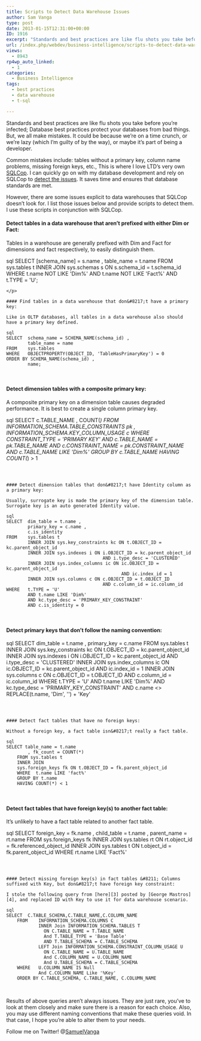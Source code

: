 ```yaml
---
title: Scripts to Detect Data Warehouse Issues
author: Sam Vanga
type: post
date: 2013-01-15T12:31:00+00:00
ID: 1916
excerpt: "Standards and best practices are like flu shots you take before you're infected; Database best practices protect your databases from bad things. But, we all make mistakes. It could be because we're on a time crunch, or we're lazy (which I'm guilty of by&hellip;"
url: /index.php/webdev/business-intelligence/scripts-to-detect-data-warehouse/
views:
  - 8943
rp4wp_auto_linked:
  - 1
categories:
  - Business Intelligence
tags:
  - best practices
  - data warehouse
  - t-sql

---
```

Standards and best practices are like flu shots you take before you&#8217;re infected; Database best practices protect your databases from bad things. But, we all make mistakes. It could be because we&#8217;re on a time crunch, or we&#8217;re lazy (which I&#8217;m guilty of by the way), or maybe it&#8217;s part of being a developer.

Common mistakes include: tables without a primary key, column name problems, missing foreign keys, etc., This is where I love LTD&#8217;s very own [SQLCop][1]. I can quickly go on with my database development and rely on SQLCop to [detect the issues][2]. It saves time and ensures that database standards are met.

However, there are some issues explicit to data warehouses that SQLCop doesn&#8217;t look for. I list those issues below and provide scripts to detect them. I use these scripts in conjunction with SQLCop.

#### Detect tables in a data warehouse that aren&#8217;t prefixed with either Dim or Fact:

Tables in a warehouse are generally prefixed with Dim and Fact for dimensions and fact respectively, to easily distinguish them.

sql
SELECT  [schema_name] = s.name ,
        table_name = t.name
FROM    sys.tables t
        INNER JOIN sys.schemas s ON s.schema_id = t.schema_id
WHERE   t.name NOT LIKE 'Dim%'
        AND t.name NOT LIKE 'Fact%'
        AND t.TYPE = 'U';
```
</p> 

#### Find tables in a data warehouse that don&#8217;t have a primary key:

Like in OLTP databases, all tables in a data warehouse also should have a primary key defined.

sql
SELECT  schema_name = SCHEMA_NAME(schema_id) ,
        table_name = name
FROM    sys.tables
WHERE   OBJECTPROPERTY(OBJECT_ID, 'TableHasPrimaryKey') = 0
ORDER BY SCHEMA_NAME(schema_id) ,
        name;
```

 

#### Detect dimension tables with a composite primary key:

A composite primary key on a dimension table causes degraded performance. It is best to create a single column primary key.

sql
SELECT  c.TABLE_NAME ,
        COUNT(*)
FROM    INFORMATION_SCHEMA.TABLE_CONSTRAINTS pk ,
        INFORMATION_SCHEMA.KEY_COLUMN_USAGE c
WHERE   CONSTRAINT_TYPE = 'PRIMARY KEY'
        AND c.TABLE_NAME = pk.TABLE_NAME
        AND c.CONSTRAINT_NAME = pk.CONSTRAINT_NAME
        AND c.TABLE_NAME LIKE 'Dim%'
GROUP BY c.TABLE_NAME
HAVING  COUNT(*) > 1
```

 

#### Detect dimension tables that don&#8217;t have Identity column as a primary key:

Usually, surrogate key is made the primary key of the dimension table. Surrogate key is an auto generated Identity value.

sql
SELECT  dim_table = t.name ,
        primary_key = c.name ,
        c.is_identity
FROM    sys.tables t
        INNER JOIN sys.key_constraints kc ON t.OBJECT_ID = kc.parent_object_id
        INNER JOIN sys.indexes i ON i.OBJECT_ID = kc.parent_object_id
                                    AND i.type_desc = 'CLUSTERED'
        INNER JOIN sys.index_columns ic ON ic.OBJECT_ID = kc.parent_object_id
                                           AND ic.index_id = 1
        INNER JOIN sys.columns c ON c.OBJECT_ID = t.OBJECT_ID
                                    AND c.column_id = ic.column_id
WHERE   t.TYPE = 'U'
        AND t.name LIKE 'Dim%'
        AND kc.type_desc = 'PRIMARY_KEY_CONSTRAINT'
        AND c.is_identity = 0
```

 

#### Detect primary keys that don&#8217;t follow the naming convention:

sql
SELECT  dim_table = t.name ,
        primary_key = c.name
FROM    sys.tables t
        INNER JOIN sys.key_constraints kc ON t.OBJECT_ID = kc.parent_object_id
        INNER JOIN sys.indexes i ON i.OBJECT_ID = kc.parent_object_id
                                    AND i.type_desc = 'CLUSTERED'
        INNER JOIN sys.index_columns ic ON ic.OBJECT_ID = kc.parent_object_id
                                           AND ic.index_id = 1
        INNER JOIN sys.columns c ON c.OBJECT_ID = t.OBJECT_ID
                                    AND c.column_id = ic.column_id
WHERE   t.TYPE = 'U'
        AND t.name LIKE 'Dim%'
        AND kc.type_desc = 'PRIMARY_KEY_CONSTRAINT'
        AND c.name <> REPLACE(t.name, 'Dim', '') + 'Key'
```

 

#### Detect fact tables that have no foreign keys:

Without a foreign key, a fact table isn&#8217;t really a fact table.

sql
SELECT table_name = t.name
		, fk_count = COUNT(*)
    FROM sys.tables t
    INNER JOIN
    sys.foreign_keys fk ON t.OBJECT_ID = fk.parent_object_id
    WHERE  t.name LIKE 'fact%'
    GROUP BY t.name
    HAVING COUNT(*) < 1  
```

 

#### Detect fact tables that have foreign key(s) to another fact table:

It&#8217;s unlikely to have a fact table related to another fact table.

sql
SELECT  foreign_key = fk.name ,
        child_table = t.name ,
        parent_name = rt.name
FROM    sys.foreign_keys fk
        INNER JOIN sys.tables rt ON rt.object_id = fk.referenced_object_id
        INNER JOIN sys.tables t ON t.object_id = fk.parent_object_id
WHERE   rt.name LIKE 'Fact%'
```

 

#### Detect missing foreign key(s) in fact tables &#8211; Columns suffixed with Key, but don&#8217;t have foreign key constraint:

I stole the following query from [here][3] posted by [George Mastros][4], and replaced ID with Key to use it for data warehouse scenario.

sql
SELECT  C.TABLE_SCHEMA,C.TABLE_NAME,C.COLUMN_NAME
    FROM    INFORMATION_SCHEMA.COLUMNS C          
            INNER Join INFORMATION_SCHEMA.TABLES T            
              ON C.TABLE_NAME = T.TABLE_NAME    
              And T.TABLE_TYPE = 'Base Table'
              AND T.TABLE_SCHEMA = C.TABLE_SCHEMA        
            LEFT Join INFORMATION_SCHEMA.CONSTRAINT_COLUMN_USAGE U            
              ON C.TABLE_NAME = U.TABLE_NAME            
              And C.COLUMN_NAME = U.COLUMN_NAME
              And U.TABLE_SCHEMA = C.TABLE_SCHEMA
    WHERE   U.COLUMN_NAME IS Null          
            And C.COLUMN_NAME Like '%Key'
    ORDER BY C.TABLE_SCHEMA, C.TABLE_NAME, C.COLUMN_NAME
```

 

Results of above queries aren&#8217;t always issues. They are just rare, you&#8217;ve to look at them closely and make sure there is a reason for each choice. Also, you may use different naming conventions that make these queries void. In that case, I hope you&#8217;re able to alter them to your needs.

Follow me on Twitter! @[SamuelVanga][5]

 [1]: http://sqlcop.ltd.local/ "SQLCop"
 [2]: http://sqlcop.ltd.local/detectedissues.php "SQLCop detects these issues"
 [3]: /index.php/DataMgmt/DataDesign/missing-foreign-key-constraints "missing foreign keys sql cop"
 [4]: /index.php/All/?disp=authdir&author=10 "George M"
 [5]: /twitter.com/SamuelVanga "SamuelVanga Twitter"